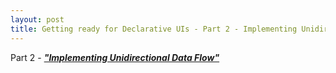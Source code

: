 ```yaml
---
layout: post
title: Getting ready for Declarative UIs - Part 2 - Implementing Unidirectional Data Flow
---
```

Part 2 - ***["Implementing Unidirectional Data Flow"](https://proandroiddev.com/getting-ready-for-declarative-uis-part-2-implementing-unidirectional-data-flow-2e829e9f6f50)***